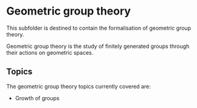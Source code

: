 # Geometric group theory

This subfolder is destined to contain the formalisation of geometric group theory.

Geometric group theory is the study of finitely generated groups through their actions on geometric spaces.

## Topics

The geometric group theory topics currently covered are:
* Growth of groups
